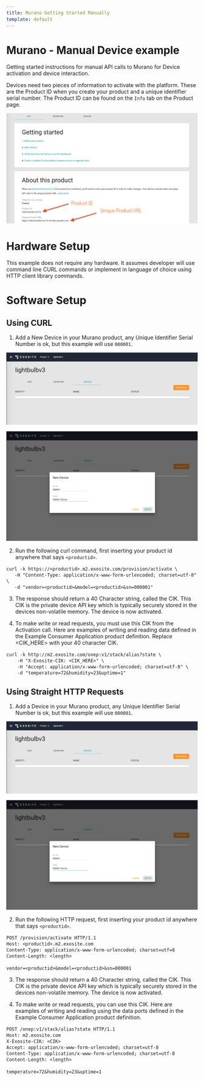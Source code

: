 ```yaml
---
title: Murano Getting Started Manually
template: default
---
```


# Murano - Manual Device example
Getting started instructions for manual API calls to Murano for Device activation and device interaction.  

Devices need two pieces of information to activate with the platform.  These are the Product ID when you create your product and a unique identifier serial number.  The Product ID can be found on the `Info` tab on the Product page.

![product id](assets/get_product_id.png)



# Hardware Setup
This example does not require any hardware.  It assumes developer will use command line CURL commands or implement in language of choice using HTTP client library commands.


# Software Setup

## Using CURL

1. Add a New Device in your Murano product, any Unique Identifier Serial Number is ok, but this example will use `000001`.

  ![product list](assets/product_list.png)

  ![add device](assets/add_device.png)

2. Run the following curl command, first inserting your product id anywhere that says `<productid>`.

  ```
  curl -k https://<productid>.m2.exosite.com/provision/activate \
     -H "Content-Type: application/x-www-form-urlencoded; charset=utf-8" \
     -d "vendor=<productid>&model=<productid>&sn=000001"

  ```

3. The response should return a 40 Character string, called the CIK.  This CIK is the private device API key which is typically securely stored in the devices non-volatile memory.  The device is now activated.

4. To make write or read requests, you must use this CIK from the Activation call.  Here are examples of writing and reading data defined in the Example Consumer Application product definition.  Replace <CIK_HERE> with your 40 character CIK.


  ```
  curl -k http://m2.exosite.com/onep:v1/stack/alias?state \
      -H "X-Exosite-CIK: <CIK_HERE>" \
      -H "Accept: application/x-www-form-urlencoded; charset=utf-8" \
      -d "temperature=72&humidity=23&uptime=1"

  ```


## Using Straight HTTP Requests

1. Add a Device in your Murano product, any Unique Identifier Serial Number is ok, but this example will use `000001`.

  ![product list](assets/product_list.png)

  ![add device](assets/add_device.png)

2. Run the following HTTP request, first inserting your product id anywhere that says `<productid>`.

  ```
  POST /provision/activate HTTP/1.1
  Host: <productid>.m2.exosite.com
  Content-Type: application/x-www-form-urlencoded; charset=utf=8
  Content-Length: <length>

  vendor=<productid>&model=<productid>&sn=000001
  ```

3. The response should return a 40 Character string, called the CIK.  This CIK is the private device API key which is typically securely stored in the devices non-volatile memory.  The device is now activated.

4. To make write or read requests, you can use this CIK.  Here are examples of writing and reading using the data ports defined in the Example Consumer Application product definition.

  ```
  POST /onep:v1/stack/alias?state HTTP/1.1
  Host: m2.exosite.com
  X-Exosite-CIK: <CIK>
  Accept: application/x-www-form-urlencoded; charset=utf-8
  Content-Type: application/x-www-form-urlencoded; charset=utf-8
  Content-Length: <length>

  temperature=72&humidity=23&uptime=1

  ```
